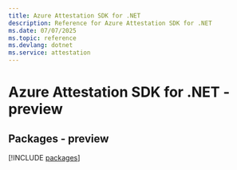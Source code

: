 ```yaml
---
title: Azure Attestation SDK for .NET
description: Reference for Azure Attestation SDK for .NET
ms.date: 07/07/2025
ms.topic: reference
ms.devlang: dotnet
ms.service: attestation
---
```

# Azure Attestation SDK for .NET - preview
## Packages - preview
[!INCLUDE [packages](attestation-index.md)]